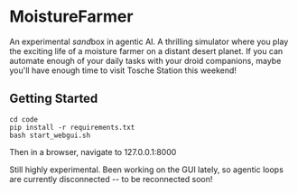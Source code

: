 # MoistureFarmer
An experimental *sand*box in agentic AI. A thrilling simulator where you play the exciting life of a moisture farmer on a distant desert planet. If you can automate enough of your daily tasks with your droid companions, maybe you'll have enough time to visit Tosche Station this weekend!

## Getting Started

```
cd code
pip install -r requirements.txt
bash start_webgui.sh
```

Then in a browser, navigate to 127.0.0.1:8000

Still highly experimental. Been working on the GUI lately, so agentic loops are currently disconnected -- to be reconnected soon!